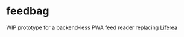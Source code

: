 # feedbag
WIP prototype for a backend-less PWA feed reader replacing [Liferea](https://lzone.de/liferea)
